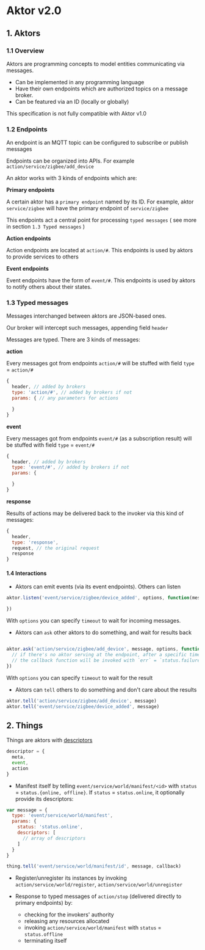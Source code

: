 Aktor v2.0
===============

## 1. Aktors

### 1.1 Overview

Aktors are programming concepts to model entities communicating via messages.
+ Can be implemented in any programming language
+ Have their own endpoints which are authorized topics on a message broker.
+ Can be featured via an ID (locally or globally)

This specification is not fully compatible with Aktor v1.0

### 1.2 Endpoints
An endpoint is an MQTT topic can be configured to subscribe or publish messages

Endpoints can be organized into APIs. For example `action/service/zigbee/add_device`

An aktor works with 3 kinds of endpoints which are:

**Primary endpoints**

A certain aktor has a `primary endpoint` named by its ID. For example, aktor `service/zigbee` will have the primary endpoint of `service/zigbee`

This endpoints act a central point for processing `typed messages` ( see more in section `1.3 Typed messages` )

**Action endpoints**

Action endpoints are located at `action/#`. This endpoints is used by aktors to provide services to others

**Event endpoints**

Event endpoints have the form of `event/#`. This endpoints is used by aktors to notify others about their states.

### 1.3 Typed messages

Messages interchanged between aktors are JSON-based ones.

Our broker will intercept such messages, appending field `header`

Messages are typed. There are 3 kinds of messages:

**action**

Every messages got from endpoints `action/#` will be stuffed with field `type` = `action/#`

```js
{
  header, // added by brokers
  type: 'action/#', // added by brokers if not
  params: { // any parameters for actions

  }
}
```

**event**

Every messages got from endpoints `event/#` (as a subscription result) will be stuffed with field `type` = `event/#`

```js
{
  header, // added by brokers
  type: 'event/#', // added by brokers if not
  params: {

  }
}
```

**response**

Results of actions may be delivered back to the invoker via this kind of messages:

```js
{
  header,
  type: 'response',
  request, // the original request
  response
}
```

#### 1.4 Interactions

- Aktors can emit events (via its event endpoints). Others can listen

```js
aktor.listen('event/service/zigbee/device_added', options, function(message){

})
```

With `options` you can specify `timeout` to wait for incoming messages.

- Aktors can `ask` other aktors to do something, and wait for results back

```js

aktor.ask('action/service/zigbee/add_device', message, options, function(err, result){
  // if there's no aktor serving at the endpoint, after a specific timeout
  // the callback function will be invoked with `err` = `status.failure.timeout`
})
```

With `options` you can specify `timeout` to wait for the result

- Aktors can `tell` others to do something and don't care about the results

```js
aktor.tell('action/service/zigbee/add_device', message)
aktor.tell('event/service/zigbee/device_added', message)
```

## 2. Things

Things are aktors with [descriptors](./descriptor.md)

```js
descriptor = {
  meta,
  event,
  action
}
```

- Manifest itself by telling `event/service/world/manifest/<id>` with `status` = `status.{online, offline}`. If `status` = `status.online`, it optionally provide its descriptors:

```js
var message = {
  type: 'event/service/world/manifest',
  params: {
    status: 'status.online',
    descriptors: [
      // array of descriptors
    ]
  }
}

thing.tell('event/service/world/manifest/id', message, callback)
```

- Register/unregister its instances by invoking `action/service/world/register`, `action/service/world/unregister`

- Response to typed messages of `action/stop` (delivered directly to primary endpoints) by:
  - checking for the invokers' authority
  - releasing any resources allocated
  - invoking `action/service/world/manifest` with `status` = `status.offline`
  - terminating itself
